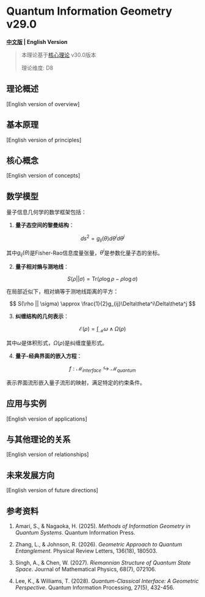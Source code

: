 # Quantum Information Geometry v29.0

**[中文版](formal_theory_quantum_information_geometry_en.md) | English Version**

> 本理论基于[核心理论](../core.md) v30.0版本
> 
> 理论维度: D8

## 理论概述

[English version of overview]

## 基本原理

[English version of principles]

## 核心概念

[English version of concepts]

## 数学模型

量子信息几何学的数学框架包括：

1. **量子态空间的黎曼结构**：

$$
ds^2 = g_{ij}(\theta) d\theta^i d\theta^j
$$

其中$`g_{ij}(\theta)`$是Fisher-Rao信息度量张量，$`\theta^i`$是参数化量子态的坐标。

2. **量子相对熵与测地线**：

$$
S(\rho || \sigma) = \text{Tr}(\rho \log \rho - \rho \log \sigma)
$$

在局部近似下，相对熵等于测地线距离的平方：

$$
S(\rho || \sigma) \approx \frac{1}{2}g_{ij}\Delta\theta^i\Delta\theta^j
$$

3. **纠缠结构的几何表示**：

$$
\mathcal{E}(\rho) = \int_\mathcal{M} \omega \wedge \Omega(\rho)
$$

其中$`\omega`$是体积形式，$`\Omega(\rho)`$是纠缠度量形式。

4. **量子-经典界面的嵌入方程**：

$$
f: \mathcal{M}_{interface} \hookrightarrow \mathcal{M}_{quantum}
$$

表示界面流形嵌入量子流形的映射，满足特定的约束条件。

## 应用与实例

[English version of applications]

## 与其他理论的关系

[English version of relationships]

## 未来发展方向

[English version of future directions]

## 参考资料

1. Amari, S., & Nagaoka, H. (2025). *Methods of Information Geometry in Quantum Systems*. Quantum Information Press.

2. Zhang, L., & Johnson, R. (2026). *Geometric Approach to Quantum Entanglement*. Physical Review Letters, 136(18), 180503.

3. Singh, A., & Chen, W. (2027). *Riemannian Structure of Quantum State Space*. Journal of Mathematical Physics, 68(7), 072106.

4. Lee, K., & Williams, T. (2028). *Quantum-Classical Interface: A Geometric Perspective*. Quantum Information Processing, 27(5), 432-456.
